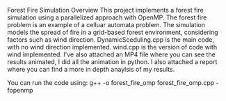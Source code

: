 Forest Fire Simulation
Overview
This project implements a forest fire simulation using a parallelized approach with OpenMP. The forest fire problem is an example of a celluar automata problem. 
The simulation models the spread of fire in a grid-based forest environment, considering factors such as wind direction.
DynamicSceduling.cpp is the main code, with no wind direction implemented. 
wind.cpp is the version of code with wind implemented.
I've also attached an MP4 file where you can see the results animated, I did all the animation in python.
I also attached a report where you can find a more in depth anaylsis of my results.

You can run the code using:
g++ -o forest_fire_omp forest_fire_omp.cpp -fopenmp



